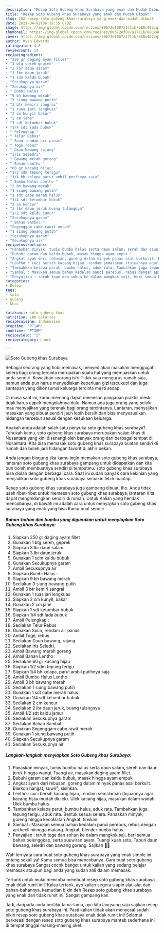 ```yaml
---
description: "Resep Soto Gubeng khas Surabaya yang enak dan Mudah Dibuat"
title: "Resep Soto Gubeng khas Surabaya yang enak dan Mudah Dibuat"
slug: 282-resep-soto-gubeng-khas-surabaya-yang-enak-dan-mudah-dibuat
date: 2021-04-02T06:19:55.878Z
image: https://img-global.cpcdn.com/recipes/80b72ef887a1711b/680x482cq70/soto-gubeng-khas-surabaya-foto-resep-utama.jpg
thumbnail: https://img-global.cpcdn.com/recipes/80b72ef887a1711b/680x482cq70/soto-gubeng-khas-surabaya-foto-resep-utama.jpg
cover: https://img-global.cpcdn.com/recipes/80b72ef887a1711b/680x482cq70/soto-gubeng-khas-surabaya-foto-resep-utama.jpg
author: Ryan Edwards
ratingvalue: 4.8
reviewcount: 14
recipeingredient:
- "250 gr daging ayam fillet"
- "1 btg sereh geprek"
- "3 lbr daun salam"
- "3 lbr daun jeruk"
- "1 sdm kaldu bubuk"
- "Secukupnya garam"
- "Secukupnya air"
- " Bumbi Halus "
- "9 bh bawang merah"
- "3 siung bawang putih"
- "3 btr kemiri sangrai"
- "1 ruas jari lengkuas"
- "2 cm kunyit bakar"
- "2 cm jahe"
- "1 sdt ketumbar bubuk"
- "1/4 sdt lada bubuk"
- " Pelengkap "
- " Telur Rebus"
- " Soun rendam air panas"
- " Toge rebus"
- " Daun bawang rajang"
- "iris Seledri"
- " Bawang merah goreng"
- " Bahan Lentho "
- "60 gr kacang hijau"
- "1/2 sdm tepung terigu"
- "1/4 bh kelapa parut ambil putihnya saja"
- " Bumbu Halus Lentho "
- "3 bh bawang merah"
- "1 siung bawang putih"
- "1 sdt cabe merah halus"
- "1/4 sdt ketumbar bubuk"
- "2 cm kencur"
- "2 lbr daun jeruk buang tulangnya"
- "1/2 sdt kaldu jamur"
- "Secukupnya garam"
- " Bahan Sambal "
- "Segenggam cabe rawit merah"
- "1 siung bawang putih"
- "Secukupnya garam"
- "Secukupnya air"
recipeinstructions:
- "Panaskan minyak, tumis bumbu halus serta daun salam, sereh dan daun jeruk hingga wangi. Tuangi air, masukan daging ayam fillet."
- "Bubuhi garam dan kaldu bubuk, masak hingga ayam empuk."
- "Angkat ayam dari rebusan, goreng dalam minyak panas asal berkulit. Biarkqn hangat, suwir², sisihkan."
- "Lentho : cuci bersih kacang hijau, rendam semalaman (tujuannya agar kacang hijau mudah diulek). Ulek kacang hijau, masukan dalam wadah. Ulek bumbu halus."
- "Tambahkan kelapa parut, bumbu halus, aduk rata. Tambahkan juga tepung terigu, aduk rata. Bentuk sesuai selera. Panaskan minyak, goreng hingga kecoklatan Angkat, tiriskan."
- "Sambal : Masukan semua bahan kedalam panci perebus, rebus dengan api kecil hinngga matang. Angkat, blender bunbu halus."
- "Penyajian : taruh toge dan sohun ke dalam mangkok saji, beri semua bahan pelenggkap, serta suuwiran ayam. Tuangi kuah soto. Taburi daun bawang, seledri dan bawang goreng. Sajikan 🤗🤗"
categories:
- Resep
tags:
- soto
- gubeng
- khas

katakunci: soto gubeng khas 
nutrition: 189 calories
recipecuisine: Indonesian
preptime: "PT14M"
cooktime: "PT36M"
recipeyield: "2"
recipecategory: Lunch

---
```



![Soto Gubeng khas Surabaya](https://img-global.cpcdn.com/recipes/80b72ef887a1711b/680x482cq70/soto-gubeng-khas-surabaya-foto-resep-utama.jpg)

Sebagai seorang yang hobi memasak, menyediakan masakan menggugah selera bagi orang tercinta merupakan suatu hal yang memuaskan untuk anda sendiri. Kewajiban seorang istri Tidak saja mengurus rumah saja, namun anda pun harus menyediakan keperluan gizi tercukupi dan juga santapan yang dikonsumsi keluarga tercinta mesti sedap.

Di masa  saat ini, kamu memang dapat memesan panganan praktis meski tidak harus capek mengolahnya dulu. Namun ada juga orang yang selalu mau menyajikan yang terenak bagi orang tercintanya. Lantaran, menyajikan masakan yang dibuat sendiri jauh lebih bersih dan bisa menyesuaikan hidangan tersebut sesuai dengan kesukaan keluarga. 



Apakah anda adalah salah satu penyuka soto gubeng khas surabaya?. Tahukah kamu, soto gubeng khas surabaya merupakan sajian khas di Nusantara yang kini disenangi oleh banyak orang dari berbagai tempat di Nusantara. Kita bisa memasak soto gubeng khas surabaya buatan sendiri di rumah dan boleh jadi hidangan favorit di akhir pekan.

Anda jangan bingung jika kamu ingin memakan soto gubeng khas surabaya, lantaran soto gubeng khas surabaya gampang untuk didapatkan dan kita pun boleh membuatnya sendiri di tempatmu. soto gubeng khas surabaya bisa diolah dengan berbagai cara. Saat ini sudah banyak cara kekinian yang menjadikan soto gubeng khas surabaya semakin lebih mantap.

Resep soto gubeng khas surabaya juga gampang dibuat, lho. Anda tidak usah ribet-ribet untuk memesan soto gubeng khas surabaya, lantaran Kita dapat menghidangkan sendiri di rumah. Untuk Kalian yang hendak mencobanya, di bawah ini adalah cara untuk menyajikan soto gubeng khas surabaya yang enak yang bisa Kamu buat sendiri.

<!--inarticleads1-->

##### Bahan-bahan dan bumbu yang digunakan untuk menyiapkan Soto Gubeng khas Surabaya:

1. Siapkan 250 gr daging ayam fillet
1. Gunakan 1 btg sereh, geprek
1. Siapkan 3 lbr daun salam
1. Siapkan 3 lbr daun jeruk
1. Gunakan 1 sdm kaldu bubuk
1. Gunakan Secukupnya garam
1. Ambil Secukupnya air
1. Siapkan  Bumbi Halus :
1. Siapkan 9 bh bawang merah
1. Sediakan 3 siung bawang putih
1. Ambil 3 btr kemiri sangrai
1. Gunakan 1 ruas jari lengkuas
1. Siapkan 2 cm kunyit, bakar
1. Gunakan 2 cm jahe
1. Siapkan 1 sdt ketumbar bubuk
1. Siapkan 1/4 sdt lada bubuk
1. Ambil  Pelengkap :
1. Sediakan  Telur Rebus
1. Gunakan  Soun, rendam air panas
1. Ambil  Toge, rebus
1. Sediakan  Daun bawang, rajang
1. Sediakan iris Seledri,
1. Ambil  Bawang merah goreng
1. Ambil  Bahan Lentho :
1. Sediakan 60 gr kacang hijau
1. Siapkan 1/2 sdm tepung terigu
1. Siapkan 1/4 bh kelapa, parut ambil putihnya saja
1. Ambil  Bumbu Halus Lentho :
1. Ambil 3 bh bawang merah
1. Sediakan 1 siung bawang putih
1. Gunakan 1 sdt cabe merah halus
1. Gunakan 1/4 sdt ketumbar bubuk
1. Sediakan 2 cm kencur
1. Sediakan 2 lbr daun jeruk, buang tulangnya
1. Ambil 1/2 sdt kaldu jamur
1. Sediakan Secukupnya garam
1. Sediakan  Bahan Sambal :
1. Gunakan Segenggam cabe rawit merah
1. Gunakan 1 siung bawang putih
1. Siapkan Secukupnya garam
1. Sediakan Secukupnya air




<!--inarticleads2-->

##### Langkah-langkah menyiapkan Soto Gubeng khas Surabaya:

1. Panaskan minyak, tumis bumbu halus serta daun salam, sereh dan daun jeruk hingga wangi. Tuangi air, masukan daging ayam fillet.
1. Bubuhi garam dan kaldu bubuk, masak hingga ayam empuk.
1. Angkat ayam dari rebusan, goreng dalam minyak panas asal berkulit. Biarkqn hangat, suwir², sisihkan.
1. Lentho : cuci bersih kacang hijau, rendam semalaman (tujuannya agar kacang hijau mudah diulek). Ulek kacang hijau, masukan dalam wadah. Ulek bumbu halus.
1. Tambahkan kelapa parut, bumbu halus, aduk rata. Tambahkan juga tepung terigu, aduk rata. Bentuk sesuai selera. Panaskan minyak, goreng hingga kecoklatan Angkat, tiriskan.
1. Sambal : Masukan semua bahan kedalam panci perebus, rebus dengan api kecil hinngga matang. Angkat, blender bunbu halus.
1. Penyajian : taruh toge dan sohun ke dalam mangkok saji, beri semua bahan pelenggkap, serta suuwiran ayam. Tuangi kuah soto. Taburi daun bawang, seledri dan bawang goreng. Sajikan 🤗🤗




Wah ternyata cara buat soto gubeng khas surabaya yang enak simple ini enteng sekali ya! Kamu semua bisa mencobanya. Cara buat soto gubeng khas surabaya Sangat cocok banget untuk kalian yang sedang belajar memasak ataupun bagi anda yang sudah ahli dalam memasak.

Tertarik untuk mulai mencoba membuat resep soto gubeng khas surabaya enak tidak rumit ini? Kalau tertarik, ayo kalian segera siapin alat-alat dan bahan-bahannya, kemudian bikin deh Resep soto gubeng khas surabaya yang enak dan tidak rumit ini. Sangat gampang kan. 

Jadi, daripada anda berfikir lama-lama, ayo kita langsung saja sajikan resep soto gubeng khas surabaya ini. Pasti kalian tiidak akan menyesal sudah bikin resep soto gubeng khas surabaya enak tidak rumit ini! Selamat berkreasi dengan resep soto gubeng khas surabaya mantab sederhana ini di tempat tinggal masing-masing,oke!.


